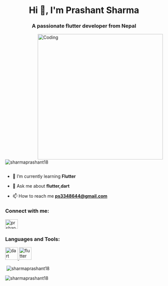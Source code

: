 
 <h1 align="center">Hi 👋, I'm Prashant Sharma</h1>
<h3 align="center">A passionate flutter developer from Nepal</h3>
<img align= "right" alt="Coding" width="400" src="https://i.pinimg.com/originals/81/17/8b/81178b47a8598f0c81c4799f2cdd4057.gif">

<p align="left"> <img src="https://komarev.com/ghpvc/?username=sharmaprashant18&label=Profile%20views&color=0e75b6&style=flat" alt="sharmaprashant18" /> </p>

<p align="left"> <a href="https://twitter.com/" target="blank"><img src="https://img.shields.io/twitter/follow/?logo=twitter&style=for-the-badge" alt="" /></a> </p>

- 🌱 I’m currently learning **Flutter**

- 💬 Ask me about **flutter,dart**

- 📫 How to reach me **ps3348644@gmail.com**

<h3 align="left">Connect with me:</h3>
<p align="left">
<a href="https://instagram.com/prshant_sharma.24" target="blank"><img align="center" src="https://raw.githubusercontent.com/rahuldkjain/github-profile-readme-generator/master/src/images/icons/Social/instagram.svg" alt="prshant_sharma.24" height="30" width="40" /></a>
</p>

<h3 align="left">Languages and Tools:</h3>
<p align="left"> <a href="https://dart.dev" target="_blank" rel="noreferrer"> <img src="https://www.vectorlogo.zone/logos/dartlang/dartlang-icon.svg" alt="dart" width="40" height="40"/> </a> <a href="https://flutter.dev" target="_blank" rel="noreferrer"> <img src="https://www.vectorlogo.zone/logos/flutterio/flutterio-icon.svg" alt="flutter" width="40" height="40"/> </a> </p>

<p>&nbsp;<img align="center" src="https://github-readme-stats.vercel.app/api?username=sharmaprashant18&show_icons=true&locale=en" alt="sharmaprashant18" /></p>

<p><img align="center" src="https://github-readme-streak-stats.herokuapp.com/?user=sharmaprashant18&" alt="sharmaprashant18" /></p>

